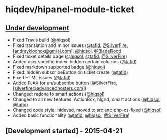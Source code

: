 # hiqdev/hipanel-module-ticket

## [Under development]

- Fixed Travis build ([@hiqsol])
- Fixed translation and minor issues ([@tafid], [@SilverFire], [andreyklochok@gmial.com], [@hiqsol], [@BladeRoot])
- Fixed ticket details page ([@hiqsol], [@tafid], [@SilverFire])
- Added user specific index: hidden certain columns ([@tafid])
- Fixed markdown supported badge ([@hiqsol])
- Fixed: hidden subscribeButton on ticket create ([@tafid])
- Fixed HTML issues ([@tafid])
- Added PJAX for un/subscribe button ([@SilverFire], [silverfire@advancedhosters.com])
- Changed: redone to smart actions ([@hiqsol])
- Changed to all new features: ActionBox, higrid, smart actions ([@hiqsol], [@tafid])
- Changed code style: hideved, moved to src and php-cs-fixed ([@hiqsol])
- Added basic functionality ([@tafid], [@hiqsol], [@SilverFire])

## [Development started] - 2015-04-21

[@hiqsol]: https://github.com/hiqsol
[sol@hiqdev.com]: https://github.com/hiqsol
[@SilverFire]: https://github.com/SilverFire
[d.naumenko.a@gmail.com]: https://github.com/SilverFire
[@tafid]: https://github.com/tafid
[andreyklochok@gmail.com]: https://github.com/tafid
[@BladeRoot]: https://github.com/BladeRoot
[bladeroot@gmail.com]: https://github.com/BladeRoot
[Under development]: https://github.com/hiqdev/hipanel-module-ticket/releases

